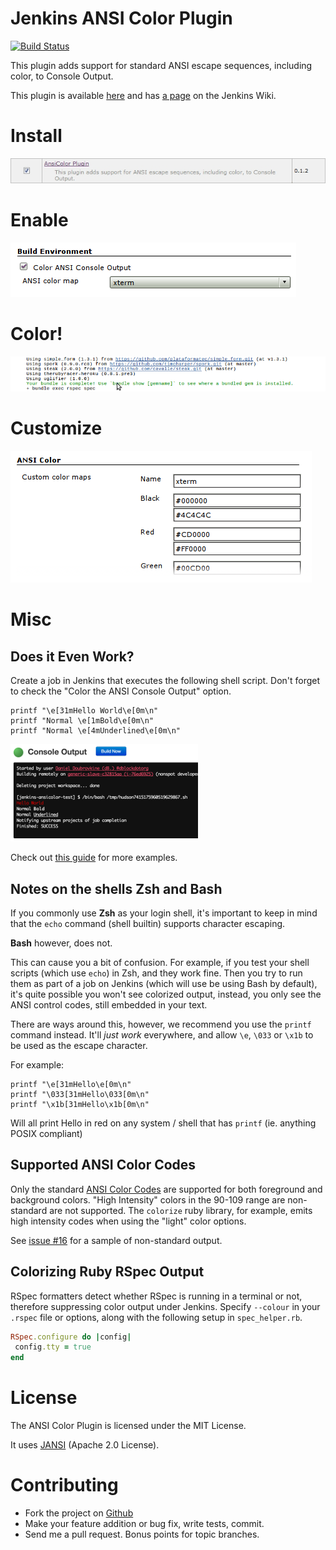 # Jenkins ANSI Color Plugin

[![Build Status](https://travis-ci.org/dblock/jenkins-ansicolor-plugin.svg)](https://travis-ci.org/dblock/jenkins-ansicolor-plugin)

This plugin adds support for standard ANSI escape sequences, including color, to Console Output.

This plugin is available [here](http://maven.jenkins-ci.org:8081/content/repositories/releases/org/jvnet/hudson/plugins/ansicolor/)
and has [a page](https://wiki.jenkins-ci.org/display/JENKINS/AnsiColor+Plugin) on the Jenkins Wiki.

# Install

![install](images/ansicolor-install.png "Install AnsiColor")

# Enable

![enable](images/ansicolor-enable.png "Enable AnsiColor")

# Color!

![color](images/ansicolor.png "Color with AnsiColor")

# Customize

![color](images/ansicolor-config.png "Customize colors used by AnsiColor")

# Misc

## Does it Even Work?

Create a job in Jenkins that executes the following shell script. Don't forget to check the "Color the ANSI Console Output" option.

    printf "\e[31mHello World\e[0m\n"
    printf "Normal \e[1mBold\e[0m\n"
    printf "Normal \e[4mUnderlined\e[0m\n"

![color](images/ansicolor-works.png "It works!")

Check out [this guide](http://misc.flogisoft.com/bash/tip_colors_and_formatting) for more examples.

## Notes on the shells Zsh and Bash

If you commonly use **Zsh** as your login shell, it's important to keep in mind
that the `echo` command (shell builtin) supports character escaping.

**Bash** however, does not.

This can cause you a bit of confusion. For example, if you test your
shell scripts (which use `echo`) in Zsh, and they work fine.  Then you
try to run them as part of a job on Jenkins (which will use be using
Bash by default), it's quite possible you won't see colorized output,
instead, you only see the ANSI control codes, still embedded in your
text.

There are ways around this, however, we recommend you use the `printf`
command instead. It'll _just work_ everywhere, and allow `\e`, `\033`
or `\x1b` to be used as the escape character.

For example:

    printf "\e[31mHello\e[0m\n"
    printf "\033[31mHello\033[0m\n"
    printf "\x1b[31mHello\x1b[0m\n"

Will all print Hello in red on any system / shell that has `printf` (ie. anything POSIX compliant)

## Supported ANSI Color Codes

Only the standard [ANSI Color Codes](https://en.wikipedia.org/wiki/ANSI_colors) are supported for both foreground
and background colors. "High Intensity" colors in the 90-109 range are non-standard are not supported. The `colorize`
ruby library, for example, emits high intensity codes when using the "light" color options.

See [issue #16](https://github.com/dblock/jenkins-ansicolor-plugin/issues/16) for a sample of non-standard output.

## Colorizing Ruby RSpec Output

RSpec formatters detect whether RSpec is running in a terminal or not, therefore suppressing color output under Jenkins. Specify `--colour` in your `.rspec` file or options, along with the following setup in `spec_helper.rb`.

```ruby
RSpec.configure do |config|
 config.tty = true
end
```

# License

The ANSI Color Plugin is licensed under the MIT License.

It uses [JANSI](https://github.com/fusesource/jansi/) (Apache 2.0 License).

# Contributing

* Fork the project on [Github](https://github.com/dblock/jenkins-ansicolor-plugin)
* Make your feature addition or bug fix, write tests, commit.
* Send me a pull request. Bonus points for topic branches.

